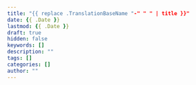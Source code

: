 ```yaml
---
title: "{{ replace .TranslationBaseName "-" " " | title }}"
date: {{ .Date }}
lastmod: {{ .Date }}
draft: true
hidden: false
keywords: []
description: ""
tags: []
categories: []
author: ""
---
```


